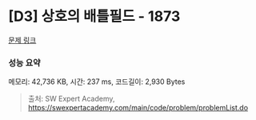 # [D3] 상호의 배틀필드 - 1873 

[문제 링크](https://swexpertacademy.com/main/code/problem/problemDetail.do?contestProbId=AV5LyE7KD2ADFAXc) 

### 성능 요약

메모리: 42,736 KB, 시간: 237 ms, 코드길이: 2,930 Bytes



> 출처: SW Expert Academy, https://swexpertacademy.com/main/code/problem/problemList.do